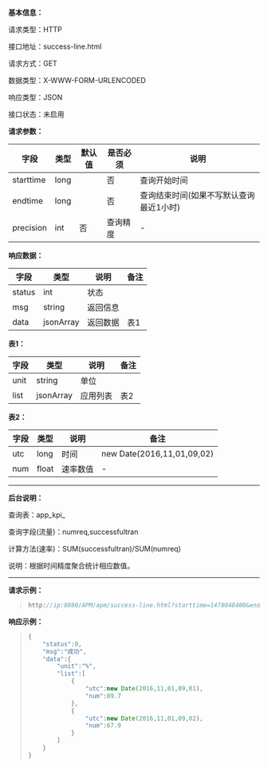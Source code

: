 **基本信息：**

请求类型：HTTP

接口地址：success-line.html

请求方式：GET

数据类型：X-WWW-FORM-URLENCODED

响应类型：JSON

接口状态：未启用

**请求参数：**

| **字段** | **类型** | **默认值** | **是否必须** | **说明** |
| --- | --- | --- | --- | --- |
| starttime | long | | 否 | 查询开始时间 |
| endtime | long | | 否 | 查询结束时间\(如果不写默认查询最近1小时\) |
| precision | int | 否 | 查询精度 | - |

**响应数据：**

| **字段** | **类型** | **说明** | **备注** |
| --- | --- | --- | --- |
| status | int | 状态 | |
| msg | string | 返回信息 | |
| data | jsonArray | 返回数据 | 表1 |

**表1：**

| **字段** | **类型** | **说明** | **备注** |
| --- | --- | --- | --- |
| unit | string | 单位 | |
| list | jsonArray | 应用列表 | 表2 |

**表2：**

| **字段** | **类型** | **说明** | **备注** |
| --- | --- | --- | --- |
| utc | long | 时间 | new Date\(2016,11,01,09,02\) |
| num | float | 速率数值 | - |

---

**后台说明：**

查询表：app\_kpi\_

查询字段\(流量\)：numreq,successfultran

计算方法\(速率\)：SUM(successfultran)/SUM\(numreq\)

说明：根据时间精度聚合统计相应数值。

---

**请求示例：**

> ```js
> http://ip:8080/APM/apm/success-line.html?starttime=1478048400&endtime=1478052000&precision=1
> ```

**响应示例：**

> ```js
> {
>     "status":0,
>     "msg":"成功",
>     "data":{
>         "unit":"%",
>         "list":[
>             {
>                 "utc":new Date(2016,11,01,09,01),
>                 "num":89.7
>             },
>             {
>                 "utc":new Date(2016,11,01,09,02),
>                 "num":67.9
>             }
>         ]
>     }
> }
> ```

